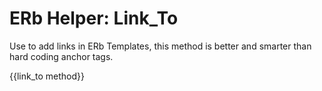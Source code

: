 # ERb Helper: Link_To


Use to add links in ERb Templates, this method is better and smarter than hard coding anchor tags.

{{link_to method}}